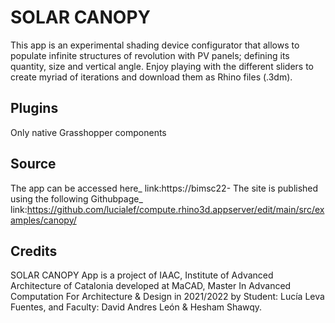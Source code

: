# SOLAR CANOPY
This app is an experimental shading device configurator that allows to populate infinite structures of revolution with PV panels; defining its quantity, size and vertical angle.
Enjoy playing with the different sliders to create myriad of iterations and download them as Rhino files (.3dm).

## Plugins
Only native Grasshopper components

## Source
The app can be accessed here_ link:https://bimsc22-
The site is published using the following Githubpage_ link:https://github.com/lucialef/compute.rhino3d.appserver/edit/main/src/examples/canopy/

## Credits
SOLAR CANOPY App is a project of IAAC, Institute of Advanced Architecture of Catalonia developed at MaCAD, Master In Advanced Computation For Architecture & Design in 2021/2022 by Student: Lucía Leva Fuentes, and Faculty: David Andres León & Hesham Shawqy.